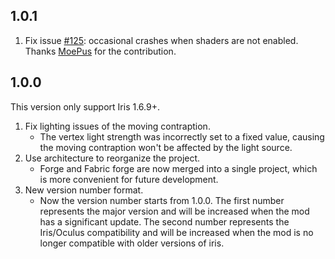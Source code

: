 ## 1.0.1
1. Fix issue [#125](https://github.com/leon-o/iris-flw-compat/issues/125): occasional crashes when shaders are not enabled. Thanks [MoePus](https://github.com/leon-o/iris-flw-compat/pull/141) for the contribution.

## 1.0.0
This version only support Iris 1.6.9+.

1. Fix lighting issues of the moving contraption.
   - The vertex light strength was incorrectly set to a fixed value, causing the moving contraption won't be affected by the light source.
2. Use architecture to reorganize the project.
   - Forge and Fabric forge are now merged into a single project, which is more convenient for future development.
3. New version number format.
   - Now the version number starts from 1.0.0. The first number represents the major version and will be increased when the mod has a significant update. The second number represents the Iris/Oculus compatibility and will be increased when the mod is no longer compatible with older versions of iris.